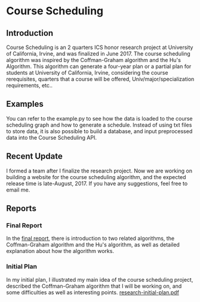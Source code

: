 # Course Scheduling

## Introduction
Course Scheduling is an 2 quarters ICS honor research project at University of California, Irvine, and was finalized in June 2017. The course scheduling algorithm was inspired by the Coffman-Graham algorithm and the Hu's Algorithm. This algorithm can generate a four-year plan or a partial plan for students at University of California, Irvine, considering the course rerequisites, quarters that a course will be offered, Univ/major/specialization requirements, etc.. 

## Examples
You can refer to the example.py to see how the data is loaded to the course scheduling graph and how to generate a schedule. Instead of using txt files to store data, it is also possible to build a database, and input preprocessed data into the Course Scheduling API. 

## Recent Update
I formed a team after I finalize the research project. Now we are working on building a website for the course scheduling algorithm, and the expected release time is late-August, 2017. If you have any suggestions, feel free to email me. 

## Reports
### Final Report
In the [final report](report-final.pdf), there is introduction to two related algorithms, the Coffman-Graham algorithm and the Hu's algorithm, as well as detailed explanation about how the algorithm works.

### Initial Plan
In my initial plan, I illustrated my main idea of the course scheduling project,
described the Coffman-Graham algorithm that I will be working on, and some difficulties as well as interesting points.
[research-initial-plan.pdf](research-initial-plan.pdf)
